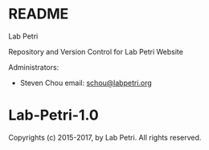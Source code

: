 # README #

Lab Petri

Repository and Version Control for Lab Petri Website

Administrators:
                  
   - Steven Chou email: schou@labpetri.org
                  
# Lab-Petri-1.0
Copyrights (c) 2015-2017, by Lab Petri. All rights reserved.
